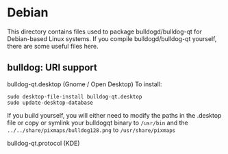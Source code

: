
Debian
====================
This directory contains files used to package bulldogd/bulldog-qt
for Debian-based Linux systems. If you compile bulldogd/bulldog-qt yourself, there are some useful files here.

## bulldog: URI support ##


bulldog-qt.desktop  (Gnome / Open Desktop)
To install:

	sudo desktop-file-install bulldog-qt.desktop
	sudo update-desktop-database

If you build yourself, you will either need to modify the paths in
the .desktop file or copy or symlink your bulldogqt binary to `/usr/bin`
and the `../../share/pixmaps/bulldog128.png` to `/usr/share/pixmaps`

bulldog-qt.protocol (KDE)

